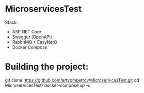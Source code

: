 # MicroservicesTest

Stack:
* ASP.NET Core 
* Swagger (OpenAPI)
* RabbitMQ + EasyNetQ
* Docker Compose

# Building the project:

git clone https://github.com/artyompetrov/MicroservicesTest.git
cd MicroservicesTest/
docker-compose up -d
